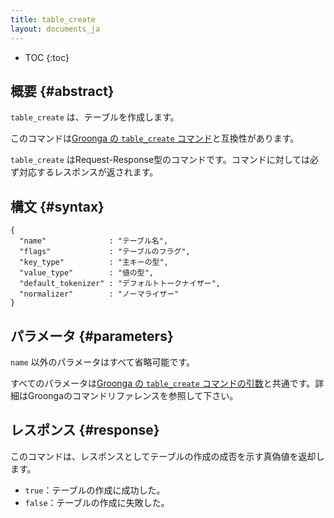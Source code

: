 ```yaml
---
title: table_create
layout: documents_ja
---
```


* TOC
{:toc}

## 概要 {#abstract}

`table_create` は、テーブルを作成します。

このコマンドは[Groonga の `table_create` コマンド](http://groonga.org/ja/docs/reference/commands/table_create.html)と互換性があります。

`table_create` はRequest-Response型のコマンドです。コマンドに対しては必ず対応するレスポンスが返されます。

## 構文 {#syntax}

    {
      "name"              : "テーブル名",
      "flags"             : "テーブルのフラグ",
      "key_type"          : "主キーの型",
      "value_type"        : "値の型",
      "default_tokenizer" : "デフォルトトークナイザー",
      "normalizer"        : "ノーマライザー"
    }

## パラメータ {#parameters}

`name` 以外のパラメータはすべて省略可能です。

すべてのパラメータは[Groonga の `table_create` コマンドの引数](http://groonga.org/ja/docs/reference/commands/table_create.html#parameters)と共通です。詳細はGroongaのコマンドリファレンスを参照して下さい。

## レスポンス {#response}

このコマンドは、レスポンスとしてテーブルの作成の成否を示す真偽値を返却します。

 * `true`：テーブルの作成に成功した。
 * `false`：テーブルの作成に失敗した。

